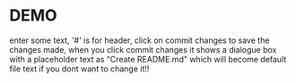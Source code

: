 # DEMO 


enter some text,
'#' is for header,
click on commit changes to save the changes made, 
when you click commit changes it shows a dialogue box with a placeholder text as "Create README.md" which will become default file text if you dont want to change it!!

